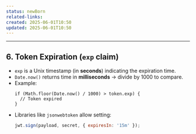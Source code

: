 ```yaml
---
status: newBorn
related-links: 
created: 2025-06-01T10:50
updated: 2025-06-01T10:50
---
```

---

## 6. Token Expiration (`exp` claim)

- `exp` is a Unix timestamp (in **seconds**) indicating the expiration time.
- `Date.now()` returns time in **milliseconds** → divide by 1000 to compare.
- Example:
  ```
  if (Math.floor(Date.now() / 1000) > token.exp) {
    // Token expired
  }
  ```
- Libraries like `jsonwebtoken` allow setting:
  ```js
  jwt.sign(payload, secret, { expiresIn: '15m' });
  ```
